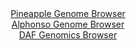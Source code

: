 <div id="Pineapple_Genome_Browser" align="center">
  <a href="https://igv.org/app/?sessionURL=blob:zZJfa9swFMW_i6BlA8e27NiODWWkTbOFtun6x8naUsy1IzvqbEmT5LhJyHefVjb2skLzsDHQg3S50j3n6LdFKyIV5QwlyLNxYGOMLKSWvLuBRtRkCg1RKCmhVsRCkpREElYQlGxRCUpDen1ubi61FipxHKpFrwFWcVv5NjSw4Qw6ZRe8cU54XUPOJWgulXMsYcUdWq16HclBCNvM9u3AWYAGB2qx5ExxRxBWZZ15L_tVyirCeEOypq01fRGQGT1G48Iu4cNwfjMsCqLUGVlPFkfDs8lw5p.m9x_Dk_v08tM8DeeHN7RioFtJjnRKKJmdPTWbADi767cjQW6vc3zZVgf.6PD0WVBJ1BGO8KDvBuEgMsFQtiDP_5Nns.ievp_k6IufP4XRrK3atvocCHG72aQwLvuv.N5ZqOZFazhAxVJGCXYt3w2twAt7P7Z4YLlubNKRnKLk4dFCWkLx1bQ_bJFeC0MLUuRb.wKOhbhcEImSXuy6EY5jL.hHfTeO8c7aolbWfy_acXodR6439LwwK2mtDcqLTDGhbGDMXhWlXW32zJKMrtaqms7LavhJiGDSdeXyKl5eYDr5Y5YD49.Mfvk.Y_Qtiv4JdW8RYut8X9T8i.naE.WsvT_wju_qk2KTHnjjcTE6hSk_v3s1ov3iKblsQJt.UzHHn8StQFJg2hRWVNGc1lSv5yZJ3qEEe74BFxW85oZEJKv8nWu5Fg7c978B9XePu.8-">Pineapple Genome Browser</a>
</div>
<div id="Alphonso_Genome_Browser" align="center">
  <a href="https://igv.org/app/?sessionURL=blob:zZJra9swGIX_i6BlA8W2fIkvEEYat00vSdembtqUYhRbdkRtyZUUJ2nIf59aNvZlhebDxkAI6UXSe87RswUtEZJyBiJgG8gzEAIQyAVfTXDdVGSMayJBVOBKEggEKYggLCMg2oICS4WTm0t9c6FUIyPTpKrp1JiV3JCOgWv8yhleSSPjtTngVYXnXGDFhTSPBG65Scu2syJz3DSG7u0YnpljhU1cNQvOJDcbwsp0pd9Lf5XSkjBek7ReVoq.C0i1Hq0xNwr8rT.d9LOMSHlBNmd5r39x1r9zjpPZaXcwS66G06Q7PZzQkmG1FKQXVvH53XzkxePb.HSMDuyjZI3W13ichJQfOPHh8bqhgsge8lHgWp7v.ToaynKy_p9c60H3dB4c2CfHV4OxttxvN3r24tgNugv_lQi3TkbuH90HYAdBxbOl5gFkC.FHyIKO1YWe3e28LVEALSvUGQlOQfT4BIESOHvWxx.3QG0aTQ2Q5GX5DhAEXOREgKgTWpaPwtD2XN.1whDt4BYsRfX3Aj5JbkLfsvu23U0LWimNdJ5K1kgDM2a0WWGUr3sm6l0290NbTupnrLN1Z7frUzYb3ouXIoiDD9KEQDd__0Zt9TOa_gl9nxFiqPm.yM3uR_Hse50PSD5cjp7foEMPD6vh3c3w.iPcINgvnIKLGit9Xlf09idxLRYUM6ULLZV0TiuqNlOdI1.BCNmOBhdkvOKaRCDK.RcLWhB51tffgDq7p90P">Alphonso Genome Browser</a>
</div>


<div id="DAF_Genomics_Browser" align="center">
  <a href="https://igv.org/app/?sessionURL=blob:tZFra9swFIb_iyD9ZDuWbMexIQyvczqvZSlJvbCWEs5sOXZjS54kL41D_vuE11LYhTHoQBIS5_K.R88RfaNCVpyhEBELexbGyECy5PsVNG1NP0JDJQoLqCU1kKAFFZRlFIVHVIBUkC6vdGWpVCvD8TiHwtxSxpsqk5Z0LGhNyTtVUp1qEgsa6DmDvbQy3uhkBWOo25IzyceQZVRK0x63lG03e9DHc2wztKSbpqtVNahutAltLLcK0G4rltPHvxj5D8p6VW.i9Soa6i_pIcln0WUSfXLi9PZicn6bLt6v08n6bFVtGahO0FnMrz_fLMW5M7_oE_zQXfeHxSLZq1jsRs67s_ixrQSVM.zjqWt7_tRFJwPVPOs0ApSVAofYNXwyNYjrmk9Xx5voPxC8QuHdvYGUgGyn0..OSB1aDQpJ.rUbmBmIi5wKFJqBbfs4CIjn.q4dBPhkHFEn6lcmOU.XgW.TiJCJ9QUarV9U9fB9WujX4Gth_Kmz3v.KaQ0PQdTt.sKWDvsQJyMyvxmRtwfoe5Im8reoPD3BH0cruGhA6dCP5xMYqLViQ5l6IeOc7k_fAQ--">DAF Genomics Browser</a>
</div>
